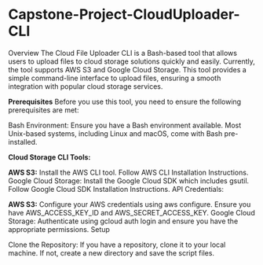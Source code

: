 # Capstone-Project-CloudUploader-CLI

Overview
The Cloud File Uploader CLI is a Bash-based tool that allows users to upload files to cloud storage solutions quickly and easily. Currently, the tool supports AWS S3 and Google Cloud Storage. This tool provides a simple command-line interface to upload files, ensuring a smooth integration with popular cloud storage services.

**Prerequisites**
Before you use this tool, you need to ensure the following prerequisites are met:

Bash Environment: Ensure you have a Bash environment available. Most Unix-based systems, including Linux and macOS, come with Bash pre-installed.

**Cloud Storage CLI Tools:**

**AWS S3:** Install the AWS CLI tool. Follow AWS CLI Installation Instructions.
Google Cloud Storage: Install the Google Cloud SDK which includes gsutil. Follow Google Cloud SDK Installation Instructions.
API Credentials:

**AWS S3:** Configure your AWS credentials using aws configure. Ensure you have AWS_ACCESS_KEY_ID and AWS_SECRET_ACCESS_KEY.
Google Cloud Storage: Authenticate using gcloud auth login and ensure you have the appropriate permissions.
Setup

Clone the Repository:
If you have a repository, clone it to your local machine. If not, create a new directory and save the script files.


